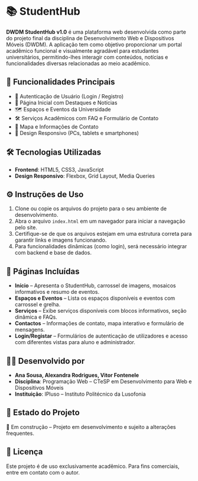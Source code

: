# 📚 StudentHub

**DWDM StudentHub v1.0** é uma plataforma web desenvolvida como parte do projeto final da disciplina de Desenvolvimento Web e Dispositivos Móveis (DWDM). A aplicação tem como objetivo proporcionar um portal acadêmico funcional e visualmente agradável para estudantes universitários, permitindo-lhes interagir com conteúdos, notícias e funcionalidades diversas relacionadas ao meio acadêmico.

## 🚀 Funcionalidades Principais

- 🔐 Autenticação de Usuário (Login / Registro)
- 📰 Página Inicial com Destaques e Notícias
- 🗺️ Espaços e Eventos da Universidade
- 🛠️ Serviços Acadêmicos com FAQ e Formulário de Contato
- 📍 Mapa e Informações de Contato
- 📱 Design Responsivo (PCs, tablets e smartphones)

## 🛠️ Tecnologias Utilizadas

- **Frontend**: HTML5, CSS3, JavaScript
- **Design Responsivo**: Flexbox, Grid Layout, Media Queries


## ⚙️ Instruções de Uso

1. Clone ou copie os arquivos do projeto para o seu ambiente de desenvolvimento.
2. Abra o arquivo `index.html` em um navegador para iniciar a navegação pelo site.
3. Certifique-se de que os arquivos estejam em uma estrutura correta para garantir links e imagens funcionando.
4. Para funcionalidades dinâmicas (como login), será necessário integrar com backend e base de dados.

## 📅 Páginas Incluídas

- **Início** – Apresenta o StudentHub, carrossel de imagens, mosaicos informativos e resumo de eventos.
- **Espaços e Eventos** – Lista os espaços disponíveis e eventos com carrossel e grelha.
- **Serviços** – Exibe serviços disponíveis com blocos informativos, seção dinâmica e FAQs.
- **Contactos** – Informações de contato, mapa interativo e formulário de mensagens.
- **Login/Registar** – Formulários de autenticação de utilizadores e acesso com diferentes vistas para aluno e administrador.

## 👨‍💻 Desenvolvido por

- **Ana Sousa, Alexandra Rodrigues, Vitor Fontenele**
- **Disciplina**: Programação Web – CTeSP em Desenvolvimento para Web e Dispositivos Móveis
- **Instituição**: IPluso – Instituto Politécnico da Lusofonia

## 📌 Estado do Projeto

🚧 Em construção – Projeto em desenvolvimento e sujeito a alterações frequentes.


## 📄 Licença

Este projeto é de uso exclusivamente acadêmico. Para fins comerciais, entre em contato com o autor.

